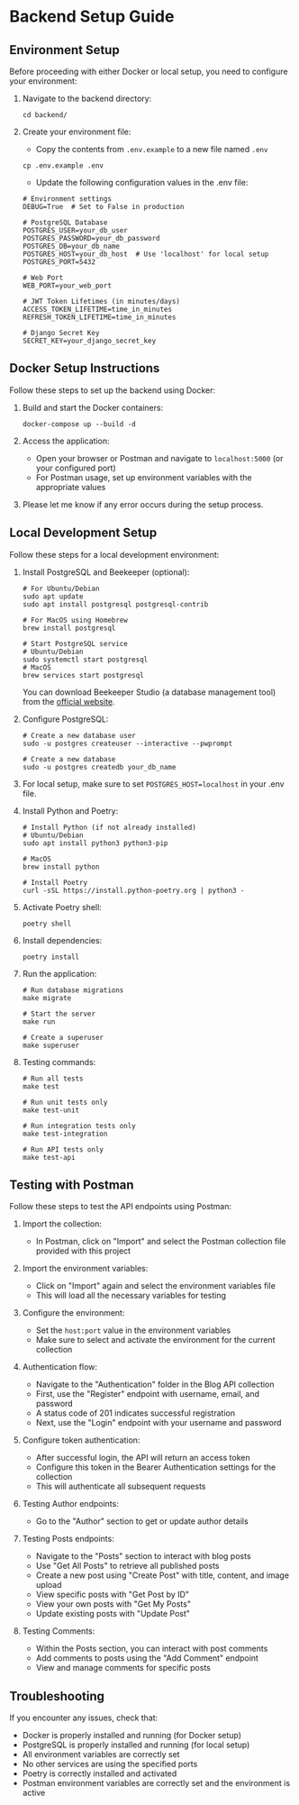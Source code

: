 # Backend Setup Guide

## Environment Setup

Before proceeding with either Docker or local setup, you need to configure your environment:

1. Navigate to the backend directory:
   ```
   cd backend/
   ```

2. Create your environment file:
   - Copy the contents from `.env.example` to a new file named `.env`
   ```
   cp .env.example .env
   ```
   - Update the following configuration values in the .env file:

   ```
   # Environment settings
   DEBUG=True  # Set to False in production

   # PostgreSQL Database
   POSTGRES_USER=your_db_user
   POSTGRES_PASSWORD=your_db_password
   POSTGRES_DB=your_db_name
   POSTGRES_HOST=your_db_host  # Use 'localhost' for local setup
   POSTGRES_PORT=5432

   # Web Port
   WEB_PORT=your_web_port

   # JWT Token Lifetimes (in minutes/days)
   ACCESS_TOKEN_LIFETIME=time_in_minutes
   REFRESH_TOKEN_LIFETIME=time_in_minutes

   # Django Secret Key
   SECRET_KEY=your_django_secret_key
   ```

## Docker Setup Instructions

Follow these steps to set up the backend using Docker:

1. Build and start the Docker containers:
   ```
   docker-compose up --build -d
   ```

2. Access the application:
   - Open your browser or Postman and navigate to `localhost:5000` (or your configured port)
   - For Postman usage, set up environment variables with the appropriate values

3. Please let me know if any error occurs during the setup process.

## Local Development Setup

Follow these steps for a local development environment:

1. Install PostgreSQL and Beekeeper (optional):
   ```
   # For Ubuntu/Debian
   sudo apt update
   sudo apt install postgresql postgresql-contrib
   
   # For MacOS using Homebrew
   brew install postgresql
   
   # Start PostgreSQL service
   # Ubuntu/Debian
   sudo systemctl start postgresql
   # MacOS
   brew services start postgresql
   ```
   
   You can download Beekeeper Studio (a database management tool) from the [official website](https://www.beekeeperstudio.io/).

2. Configure PostgreSQL:
   ```
   # Create a new database user
   sudo -u postgres createuser --interactive --pwprompt
   
   # Create a new database
   sudo -u postgres createdb your_db_name
   ```

3. For local setup, make sure to set `POSTGRES_HOST=localhost` in your .env file.

4. Install Python and Poetry:
   ```
   # Install Python (if not already installed)
   # Ubuntu/Debian
   sudo apt install python3 python3-pip
   
   # MacOS
   brew install python
   
   # Install Poetry
   curl -sSL https://install.python-poetry.org | python3 -
   ```

5. Activate Poetry shell:
   ```
   poetry shell
   ```

6. Install dependencies:
   ```
   poetry install
   ```

7. Run the application:
   ```
   # Run database migrations
   make migrate
   
   # Start the server
   make run
   
   # Create a superuser
   make superuser
   ```

8. Testing commands:
   ```
   # Run all tests
   make test
   
   # Run unit tests only
   make test-unit
   
   # Run integration tests only
   make test-integration
   
   # Run API tests only
   make test-api
   ```

## Testing with Postman

Follow these steps to test the API endpoints using Postman:

1. Import the collection:
   - In Postman, click on "Import" and select the Postman collection file provided with this project

2. Import the environment variables:
   - Click on "Import" again and select the environment variables file
   - This will load all the necessary variables for testing

3. Configure the environment:
   - Set the `host:port` value in the environment variables
   - Make sure to select and activate the environment for the current collection

4. Authentication flow:
   - Navigate to the "Authentication" folder in the Blog API collection
   - First, use the "Register" endpoint with username, email, and password
   - A status code of 201 indicates successful registration
   - Next, use the "Login" endpoint with your username and password

5. Configure token authentication:
   - After successful login, the API will return an access token
   - Configure this token in the Bearer Authentication settings for the collection
   - This will authenticate all subsequent requests

6. Testing Author endpoints:
   - Go to the "Author" section to get or update author details

7. Testing Posts endpoints:
   - Navigate to the "Posts" section to interact with blog posts
   - Use "Get All Posts" to retrieve all published posts
   - Create a new post using "Create Post" with title, content, and image upload
   - View specific posts with "Get Post by ID"
   - View your own posts with "Get My Posts"
   - Update existing posts with "Update Post"

8. Testing Comments:
   - Within the Posts section, you can interact with post comments
   - Add comments to posts using the "Add Comment" endpoint
   - View and manage comments for specific posts

## Troubleshooting

If you encounter any issues, check that:
- Docker is properly installed and running (for Docker setup)
- PostgreSQL is properly installed and running (for local setup)
- All environment variables are correctly set
- No other services are using the specified ports
- Poetry is correctly installed and activated
- Postman environment variables are correctly set and the environment is active